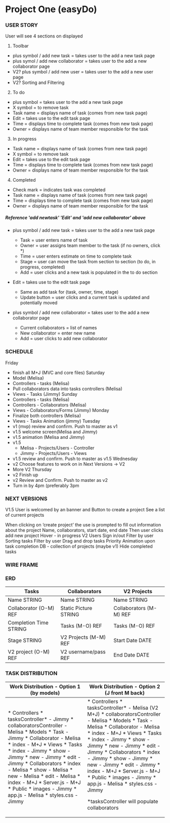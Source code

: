 # Project One (easyDo)

### USER STORY

User will see 4 sections on displayed

1. Toolbar
  * plus symbol / add new task  = takes user to the add a new task page
  * plus symol / add new collaborator  = takes user to the add a new collaborator page 
  * V2? plus symbol / add new user  = takes user to the add a new user page
  * V2? Sorting and Filtering

2. To do
  * plus symbol  = takes user to the add a new task page 
  * X symbol = to remove task
  * Task name  = displays name of task (comes from new task page)
  * Edit = takes use to the edit task page
  * Time = displays time to complete task (comes from new task page)
  * Owner = displays name of team member responsible for the task

3. In progress 
  * Task name  = displays name of task (comes from new task page)
  * X symbol = to remove task
  * Edit = takes use to the edit task page
  * Time = displays time to complete task (comes from new task page)
  * Owner = displays name of team member responsible for the task

4. Completed 
  * Check mark = indicates task was completed
  * Task name  = displays name of task (comes from new task page)
  * Time = displays time to complete task (comes from new task page) 
  * Owner = displays name of team member responsible for the task

##### Reference 'add newtask' 'Edit' and 'add new collaborator' above
* plus symbol / add new task  = takes user to the add a new task page
	* Task = user enters name of task
	* Owner = user assigns team member to the task (if no owners, click *)
	* Time = user enters estimate on time to complete task
  * Stage = user can move the task from section to section (to do, in progress, completed)
  * Add = user clicks and a new task is populated in the to do section

* Edit = takes use to the edit task page
	* Same as add task for (task, owner, time, stage)
	* Update button = user clicks and a current task is updated and potentially moved

* plus symbol / add new collaborator  = takes user to the add a new collaborator page
	* Current collaborators = list of names
	* New collaborator = enter new name
	* Add = user clicks to add new collaborator



### SCHEDULE

Friday
  * finish all M+J (MVC and core files)
Saturday
  * Model (Melisa)
  * Controllers - tasks (Melisa)
  * Pull collaborators data into tasks controllers (Melisa)
  * Views - Tasks (Jimmy)
Sunday
  * Controllers - tasks (Melisa)
  * Controllers - Collaborators (Melisa)
  * Views - Collaborators/Forms (Jimmy)
Monday
  * Finalize both controllers (Melisa)
  * Views - Tasks Animation (jimmy)
Tuesday
  * v1 (mvp) review and confirm. Push to master as v1
  * v1.5 welcome screen(Melisa and Jimmy)
  * v1.5 animation (Melisa and Jimmy)
  * v1.5 
    * Melisa - Projects/Users - Controller
    * Jimmy - Projects/Users - Views
  * v1.5 review and confirm. Push to master as v1.5
Wednesday
  * v2 Choose features to work on in Next Versions -> V2
  * More V2
Thursday
  * v2 Finish up
  * v2 Review and Confirm. Push to master as v2
  * Turn in by 4pm (preferably 3pm





### NEXT VERSIONS

V1.5
User is welcomed by an banner and 
Button to create a project
See a list of current projects

When clicking on ‘create project’ the use is prompted to fill out information about the project 
	Name, collaborators, start date, end date
	Then user clicks add new project
Hover - in progress
V2
Users
Sign in/out
Filter by user
Sorting tasks
	Filter by user
Drag and drop tasks
Priority
Animation upon task completion
DB - collection of projects (maybe v1)
Hide completed tasks


### WIRE FRAME


<!-- erd table start -->
### ERD

<table>

<thead>
<tr>
<th>Tasks</th>
<th>Collaborators</th>
<th>V2 Projects</th>
</tr>
</thead>

<tbody>
<tr>
<td>Name STRING</td>
<td>Name STRING</td>
<td>Name STRING</td>
</tr>

<tr>
<td>Collaborator (O-M) REF</td>
<td>Static Picture STRING</td>
<td>Collaborators (M-M) REF</td>
</tr>

<tr>
<td>Completion Time STRING</td>
<td>Tasks (M-O) REF</td>
<td>Tasks (M-O) REF</td>
</tr>

<tr>
<td>Stage STRING</td>
<td>V2 Projects (M-M) REF</td>
<td>Start Date DATE</td>
</tr>

<tr>
<td>V2 project (O-M) REF</td>
<td>V2 username/pass REF</td>
<td>End Date DATE</td>
</tr>
</tbody>

</table>
<!-- erd table end -->


<!-- task distribution table start -->
### TASK DISTRIBUTION
<table>

<thead>
<tr>
<th>Work Distribution - Option 1 (by models)</th>
<th>Work Distribution - Option 2 (J front M back)</th>
</tr>
</thead>

<tbody>
<tr>
<td>
* Controllers
  * tasksController*  -  Jimmy
  * collaboratorsController  -  Melisa
* Models
  * Task  -  Jimmy
  * Collaborator  -  Melisa
  * index  -  M+J
* Views
  * Tasks
    * index   -  Jimmy
    * show  -  Jimmy
    * new  -  Jimmy
    * edit  -  Jimmy
  * Collaborators
    * index   -  Melisa
    * show  -  Melisa
    * new  -  Melisa
    * edit  -  Melisa
  * index  -  M+J
* Server.js  -  M+J
* Public
  * images  -  Jimmy
  * app.js  -  Melisa
  * styles.css  -  Jimmy
</td>
<td>
* Controllers
  * tasksController*  -  Melisa (V2 M+J)
  * collaboratorsController  -  Melisa
* Models
  * Task  -  Melisa
  * Collaborator  -  Melisa
  * index  -  M+J
* Views
  * Tasks
    * index   -  Jimmy
    * show  -  Jimmy
    * new  -  Jimmy
    * edit  -  Jimmy
  * Collaborators
    * index   -  Jimmy
    * show  -  Jimmy
    * new  -  Jimmy
    * edit  -  Jimmy
  * index  -  M+J
* Server.js  -  M+J
* Public
  * images  -  Jimmy
  * app.js  -  Melisa
  * styles.css  -  Jimmy

*tasksController will populate collaborators
</td>
</tr>
</body>

</table>

<!-- task distribution table end -->
